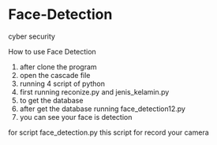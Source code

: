 # Face-Detection
cyber security 

How to use Face Detection
1. after clone the program
2. open the cascade file
3. running 4 script of python
4. first running reconize.py and jenis_kelamin.py
5. to get the database
6. after get the database running face_detection12.py
7. you can see your face is detection

for script face_detection.py this script for record your camera
